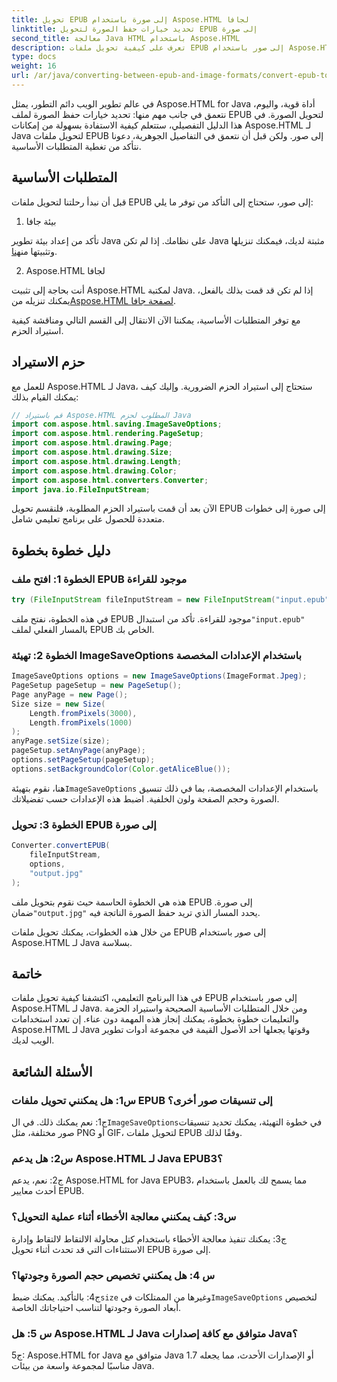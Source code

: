 ```yaml
---
title: تحويل EPUB إلى صورة باستخدام Aspose.HTML لجافا
linktitle: تحديد خيارات حفظ الصورة لتحويل EPUB إلى صورة
second_title: معالجة Java HTML باستخدام Aspose.HTML
description: تعرف على كيفية تحويل ملفات EPUB إلى صور باستخدام Aspose.HTML لـ Java. يغطي هذا الدليل التفصيلي المتطلبات الأساسية واستيراد الحزم وعملية التحويل.
type: docs
weight: 16
url: /ar/java/converting-between-epub-and-image-formats/convert-epub-to-image-specify-image-save-options/
---
```

في عالم تطوير الويب دائم التطور، يمثل Aspose.HTML for Java أداة قوية، واليوم، نتعمق في جانب مهم منها: تحديد خيارات حفظ الصورة لملف EPUB لتحويل الصورة. في هذا الدليل التفصيلي، ستتعلم كيفية الاستفادة بسهولة من إمكانات Aspose.HTML لـ Java لتحويل ملفات EPUB إلى صور. ولكن قبل أن نتعمق في التفاصيل الجوهرية، دعونا نتأكد من تغطية المتطلبات الأساسية.

## المتطلبات الأساسية

قبل أن نبدأ رحلتنا لتحويل ملفات EPUB إلى صور، ستحتاج إلى التأكد من توفر ما يلي:

1. بيئة جافا

 تأكد من إعداد بيئة تطوير Java على نظامك. إذا لم تكن Java مثبتة لديك، فيمكنك تنزيلها وتثبيتها من[هنا](https://www.java.com).

2. Aspose.HTML لجافا

 أنت بحاجة إلى تثبيت Aspose.HTML لمكتبة Java. إذا لم تكن قد قمت بذلك بالفعل، يمكنك تنزيله من[Aspose.HTML لصفحة جافا](https://releases.aspose.com/html/java/).

مع توفر المتطلبات الأساسية، يمكننا الآن الانتقال إلى القسم التالي ومناقشة كيفية استيراد الحزم.

## حزم الاستيراد

للعمل مع Aspose.HTML لـ Java، ستحتاج إلى استيراد الحزم الضرورية. وإليك كيف يمكنك القيام بذلك:

```java
// قم باستيراد Aspose.HTML المطلوب لحزم Java
import com.aspose.html.saving.ImageSaveOptions;
import com.aspose.html.rendering.PageSetup;
import com.aspose.html.drawing.Page;
import com.aspose.html.drawing.Size;
import com.aspose.html.drawing.Length;
import com.aspose.html.drawing.Color;
import com.aspose.html.converters.Converter;
import java.io.FileInputStream;
```

الآن بعد أن قمت باستيراد الحزم المطلوبة، فلنقسم تحويل EPUB إلى صورة إلى خطوات متعددة للحصول على برنامج تعليمي شامل.

## دليل خطوة بخطوة

### الخطوة 1: افتح ملف EPUB موجود للقراءة

```java
try (FileInputStream fileInputStream = new FileInputStream("input.epub")) {
```

في هذه الخطوة، نفتح ملف EPUB موجود للقراءة. تأكد من استبدال`"input.epub"` بالمسار الفعلي لملف EPUB الخاص بك.

### الخطوة 2: تهيئة ImageSaveOptions باستخدام الإعدادات المخصصة

```java
ImageSaveOptions options = new ImageSaveOptions(ImageFormat.Jpeg);
PageSetup pageSetup = new PageSetup();
Page anyPage = new Page();
Size size = new Size(
    Length.fromPixels(3000),
    Length.fromPixels(1000)
);
anyPage.setSize(size);
pageSetup.setAnyPage(anyPage);
options.setPageSetup(pageSetup);
options.setBackgroundColor(Color.getAliceBlue());
```

 هنا، نقوم بتهيئة`ImageSaveOptions` باستخدام الإعدادات المخصصة، بما في ذلك تنسيق الصورة وحجم الصفحة ولون الخلفية. اضبط هذه الإعدادات حسب تفضيلاتك.

### الخطوة 3: تحويل EPUB إلى صورة

```java
Converter.convertEPUB(
    fileInputStream,
    options,
    "output.jpg"
);
```

 هذه هي الخطوة الحاسمة حيث نقوم بتحويل ملف EPUB إلى صورة. ضمان`"output.jpg"` يحدد المسار الذي تريد حفظ الصورة الناتجة فيه.

من خلال هذه الخطوات، يمكنك تحويل ملفات EPUB إلى صور باستخدام Aspose.HTML لـ Java بسلاسة.

## خاتمة

في هذا البرنامج التعليمي، اكتشفنا كيفية تحويل ملفات EPUB إلى صور باستخدام Aspose.HTML لـ Java. ومن خلال المتطلبات الأساسية الصحيحة واستيراد الحزمة والتعليمات خطوة بخطوة، يمكنك إنجاز هذه المهمة دون عناء. إن تعدد استخدامات Aspose.HTML لـ Java وقوتها يجعلها أحد الأصول القيمة في مجموعة أدوات تطوير الويب لديك.

## الأسئلة الشائعة

### س1: هل يمكنني تحويل ملفات EPUB إلى تنسيقات صور أخرى؟

 ج1: نعم يمكنك ذلك. في ال`ImageSaveOptions`في خطوة التهيئة، يمكنك تحديد تنسيقات صور مختلفة، مثل PNG أو GIF، لتحويل ملفات EPUB وفقًا لذلك.

### س2: هل يدعم Aspose.HTML لـ Java EPUB3؟

ج2: نعم، يدعم Aspose.HTML for Java EPUB3، مما يسمح لك بالعمل باستخدام أحدث معايير EPUB.

### س3: كيف يمكنني معالجة الأخطاء أثناء عملية التحويل؟

ج3: يمكنك تنفيذ معالجة الأخطاء باستخدام كتل محاولة الالتقاط لالتقاط وإدارة الاستثناءات التي قد تحدث أثناء تحويل EPUB إلى صورة.

### س 4: هل يمكنني تخصيص حجم الصورة وجودتها؟

 ج4: بالتأكيد. يمكنك ضبط`size` وغيرها من الممتلكات في`ImageSaveOptions` لتخصيص أبعاد الصورة وجودتها لتناسب احتياجاتك الخاصة.

### س 5: هل Aspose.HTML لـ Java متوافق مع كافة إصدارات Java؟

ج5: Aspose.HTML for Java متوافق مع Java 1.7 أو الإصدارات الأحدث، مما يجعله مناسبًا لمجموعة واسعة من بيئات Java.